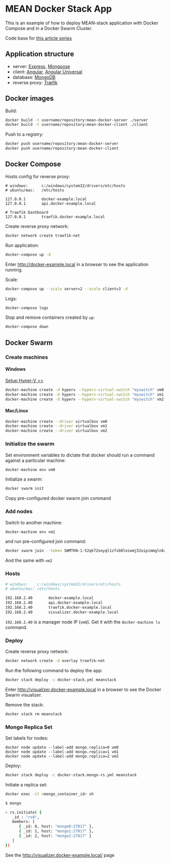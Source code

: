 # MEAN Docker Stack App
This is an example of how to deploy MEAN-stack application with Docker Compose and in a Docker Swarm Cluster.

Code base for [this article series](http://mean-dev.info/mean-stack-docker-part-1)

## Application structure

* server: [Express](http://expressjs.com/), [Mongoose](http://mongoosejs.com/)
* client: [Angular](https://angular.io/), [Angular Universal](https://universal.angular.io/)
* database: [MongoDB](https://www.mongodb.com/)
* reverse proxy: [Træfik](https://docs.traefik.io/)

## Docker images

Build:

```sh
docker build -t username/repository:mean-docker-server ./server  
docker build -t username/repository:mean-docker-client ./client 
```

Push to a registry:

```sh
docker push username/repository:mean-docker-server  
docker push username/repository:mean-docker-client  
```

## Docker Compose


Hosts config for reverse proxy:

```
# windows:      c:/windows/system32/drivers/etc/hosts
# ubuntu/mac:   /etc/hosts

127.0.0.1       docker-example.local
127.0.0.1       api.docker-example.local

# Traefik Dashboard
127.0.0.1       traefik.docker-example.local 
```

Create reverse proxy network:

```sh
docker network create traefik-net  
```

Run application:

```sh
docker-compose up -d
```

Enter http://docker-example.local in a browser to see the application running.

Scale:

```sh
docker-compose up --scale server=2 --scale client=3 -d
```

Logs:

```sh
docker-compose logs  
```

Stop and remove containers created by `up`:

```sh
docker-compose down
```

## Docker Swarm

### Create machines

#### Windows

[Setup Hyper-V >>](https://docs.docker.com/machine/drivers/hyper-v/)

```sh
docker-machine create -d hyperv --hyperv-virtual-switch "myswitch" vm0
docker-machine create -d hyperv --hyperv-virtual-switch "myswitch" vm1
docker-machine create -d hyperv --hyperv-virtual-switch "myswitch" vm2
```

#### Mac/Linux

```sh
docker-machine create --driver virtualbox vm0
docker-machine create --driver virtualbox vm1
docker-machine create --driver virtualbox vm2
```

### Initialize the swarm

Set environment variables to dictate that docker should run a command against a particular machine:

```sh
docker-machine env vm0
```

Initialize a swarm:

```sh
docker swarm init 
```

Copy pre-configured docker swarm join command 

### Add nodes

Switch to another machine:

```sh
docker-machine env vm1
```

and run pre-configured join command:

```sh
docker swarm join --token SWMTKN-1-52qk72ooyql1zfxb0lezwmj52oipimmgln6zh3skbdokl6pp3c-179u2zzjdffcaqjni4zjst188 192.168.2.40:2377  
```

And the same with `vm2`

### Hosts

```sh
# windows:    c:/windows/system32/drivers/etc/hosts
# ubuntu/mac: /etc/hosts

192.168.2.40       docker-example.local  
192.168.2.40       api.docker-example.local  
192.168.2.40       traefik.docker-example.local  
192.168.2.40       visualizer.docker-example.local 
```

`192.168.2.40` is a manager node IP (`vm0`). Get it with the `docker-machine ls` command.

### Deploy

Create reverse proxy network:

```sh
docker network create -d overlay traefik-net 
```

Run the following command to deploy the app:

```sh
docker stack deploy -c docker-stack.yml meanstack  
```

Enter http://visualizer.docker-example.local in a browser to see the Docker Swarm visualizer. 

Remove the stack:

```sh
docker stack rm meanstack
```

### Mongo Replica Set

Set labels for nodes:

```
docker node update --label-add mongo.replica=0 vm0 
docker node update --label-add mongo.replica=1 vm1 
docker node update --label-add mongo.replica=2 vm2 
```

Deploy:

```sh
docker stack deploy -c docker-stack.mongo-rs.yml meanstack 
```

Initiate a replica set:

```sh
docker exec -it <mongo_container_id> sh

$ mongo

> rs.initiate( {
   _id : "rs0",
   members: [
      { _id: 0, host: "mongo0:27017" },
      { _id: 1, host: "mongo1:27017" },
      { _id: 2, host: "mongo2:27017" }
   ]
})
```

See the http://visualizer.docker-example.local/ page